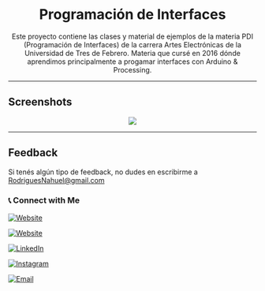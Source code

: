 <h1 align="center">Programación de Interfaces</h1>

<p align="center">Este proyecto contiene las clases y material de ejemplos de la materia PDI (Programación de Interfaces) de la carrera Artes Electrónicas de la Universidad de Tres de Febrero. Materia que cursé en 2016 dónde aprendimos principalmente a progamar interfaces con Arduino & Processing.</p>

<hr> 

## Screenshots
<p align="center">
<img  src="https://freepikpsd.com/media/2019/10/carte-arduino-uno-png-1-Transparent-Images-Free.png" >
</p>

<hr>

## Feedback

Si tenés algún tipo  de feedback, no dudes en escribirme a RodriguesNahuel@gmail.com


<h3> 📞  Connect with Me </h3>

<p align="center">

<a href="https://nahuelrodrigues.github.io/portfolio/"><img alt="Website" src="https://img.shields.io/badge/nahuelrodrigues.github.io/portfolio/-black?style=flat-square&logo=google-chrome"></a>

  <a href="https://ninio.com.ar/"><img alt="Website" src="https://img.shields.io/badge/ninio.com.ar-black?style=flat-square&logo=google-chrome"></a>

<a href="https://www.linkedin.com/in/nahuel-rodrigues-7b482b67/"><img alt="LinkedIn" src="https://img.shields.io/badge/LinkedIn-Nahuel%20Rodrigues-blue?style=flat-square&logo=linkedin"></a>

<a href="https://www.instagram.com/ninioninianinie/"><img alt="Instagram" src="https://img.shields.io/badge/Instagram-ninioninianinie-black?style=flat-square&logo=instagram"></a>

<a href="mailto:rodriguesnahuel@gmail.com"><img alt="Email" src="https://img.shields.io/badge/Email-rodriguesnahuel@gmail.com-blue?style=flat-square&logo=gmail"></a>

</p>
